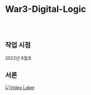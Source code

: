 # War3-Digital-Logic

<br>
<br>

## 작업 시점

2022년 6월초

## 서론

[![Video Label](http://img.youtube.com/vi/7ndkv8Re_Cw/0.jpg)](https://youtu.be/7ndkv8Re_Cw)
